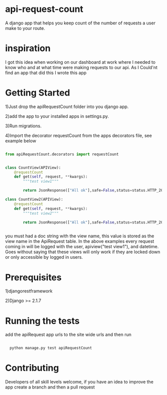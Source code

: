 # api-request-count
A django app that helps you keep count of the
number of requests a user make to your route.

# inspiration
I got this idea when working on our dashboard
at work where I needed to know who and at what
time were making requests to our api. As I Could'nt
find an app that did this I wrote this app

# Getting Started
1)Just drop the apiRequestCount folder into you django app.

2)add the app to your installed apps in settings.py.

3)Run migrations.

4)Import the decorator requestCount from the apps decorators file, see example below

```python

from apiRequestCount.decorators import requestCount


class CountView(APIView):
    @requestCount
    def get(self, request, **kwargs):
        """test view1"""

        return JsonResponse(["All ok"],safe=False,status=status.HTTP_200_OK)

class CountView2(APIView):
    @requestCount
    def get(self, request, **kwargs):
        """test view2"""

        return JsonResponse(["All ok"],safe=False,status=status.HTTP_200_OK)



```
you must had a doc string with the view name, this value is stored as
the view name in the ApiRequest table. In the above examples every request
coming in will be logged with the user, apiview("test view1"), and datetime.
Goes without saying that these views will only work if they are locked
down or only accessible by logged in users.


# Prerequisites
1)djangorestframework

2)Django >= 2.1.7

# Running the tests
add the apiRequest app urls to the site wide urls and
then run

```python

  python manage.py test apiRequestCount


```

# Contributing

Developers of all skill levels welcome, if
you have an idea to improve the app
create a branch and then a pull request

